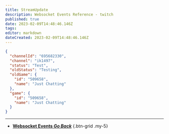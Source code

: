 ```yaml
---
title: StreamUpdate
description: Websocket Events Reference - twitch
published: true
date: 2023-02-09T14:48:46.146Z
tags: 
editor: markdown
dateCreated: 2023-02-09T14:48:46.146Z
---
```


```json
{
  "channelId": "695682330",
  "channel": "ik1497",
  "status": "Test",
  "oldStatus": "Testing",
  "oldGame": {
    "id": "509658",
    "name": "Just Chatting"
  },
  "game": {
    "id": "509658",
    "name": "Just Chatting"
  }
}
```

---

- [<i class="mdi mdi-chevron-left"></i>**Websocket Events *Go Back***](/Servers-Clients/WebSocket-Server/Events)
{.btn-grid .my-5}